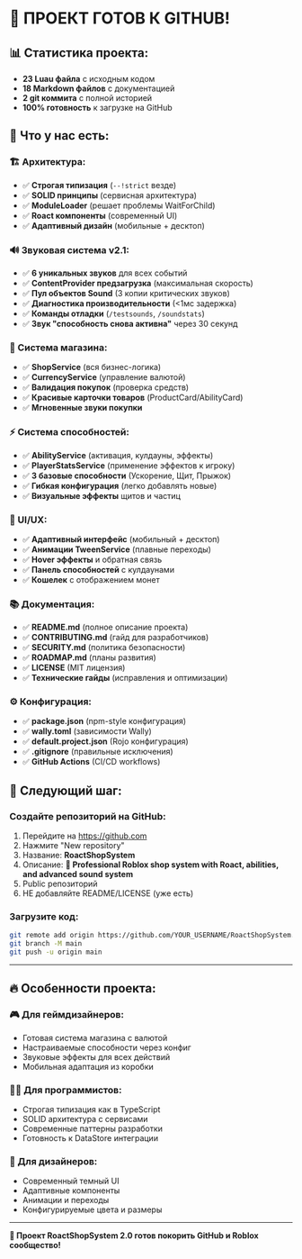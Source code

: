 # 🎉 ПРОЕКТ ГОТОВ К GITHUB!

## 📊 Статистика проекта:
- **23 Luau файла** с исходным кодом
- **18 Markdown файлов** с документацией
- **2 git коммита** с полной историей
- **100% готовность** к загрузке на GitHub

## 🚀 Что у нас есть:

### 🏗️ Архитектура:
- ✅ **Строгая типизация** (`--!strict` везде)
- ✅ **SOLID принципы** (сервисная архитектура)
- ✅ **ModuleLoader** (решает проблемы WaitForChild)
- ✅ **Roact компоненты** (современный UI)
- ✅ **Адаптивный дизайн** (мобильные + десктоп)

### 🔊 Звуковая система v2.1:
- ✅ **6 уникальных звуков** для всех событий
- ✅ **ContentProvider предзагрузка** (максимальная скорость)
- ✅ **Пул объектов Sound** (3 копии критических звуков)
- ✅ **Диагностика производительности** (<1мс задержка)
- ✅ **Команды отладки** (`/testsounds`, `/soundstats`)
- ✅ **Звук "способность снова активна"** через 30 секунд

### 🛒 Система магазина:
- ✅ **ShopService** (вся бизнес-логика)
- ✅ **CurrencyService** (управление валютой)
- ✅ **Валидация покупок** (проверка средств)
- ✅ **Красивые карточки товаров** (ProductCard/AbilityCard)
- ✅ **Мгновенные звуки покупки**

### ⚡ Система способностей:
- ✅ **AbilityService** (активация, кулдауны, эффекты)
- ✅ **PlayerStatsService** (применение эффектов к игроку)
- ✅ **3 базовые способности** (Ускорение, Щит, Прыжок)
- ✅ **Гибкая конфигурация** (легко добавлять новые)
- ✅ **Визуальные эффекты** щитов и частиц

### 📱 UI/UX:
- ✅ **Адаптивный интерфейс** (мобильный + десктоп)
- ✅ **Анимации TweenService** (плавные переходы)
- ✅ **Hover эффекты** и обратная связь
- ✅ **Панель способностей** с кулдаунами
- ✅ **Кошелек** с отображением монет

### 📚 Документация:
- ✅ **README.md** (полное описание проекта)
- ✅ **CONTRIBUTING.md** (гайд для разработчиков)
- ✅ **SECURITY.md** (политика безопасности)
- ✅ **ROADMAP.md** (планы развития)
- ✅ **LICENSE** (MIT лицензия)
- ✅ **Технические гайды** (исправления и оптимизации)

### ⚙️ Конфигурация:
- ✅ **package.json** (npm-style конфигурация)
- ✅ **wally.toml** (зависимости Wally)
- ✅ **default.project.json** (Rojo конфигурация)
- ✅ **.gitignore** (правильные исключения)
- ✅ **GitHub Actions** (CI/CD workflows)

## 🎯 Следующий шаг:

### Создайте репозиторий на GitHub:
1. Перейдите на https://github.com
2. Нажмите "New repository"
3. Название: **RoactShopSystem**
4. Описание: **🛒 Professional Roblox shop system with Roact, abilities, and advanced sound system**
5. Public репозиторий
6. НЕ добавляйте README/LICENSE (уже есть)

### Загрузите код:
```bash
git remote add origin https://github.com/YOUR_USERNAME/RoactShopSystem.git
git branch -M main
git push -u origin main
```

---

## 🔥 Особенности проекта:

### 🎮 Для геймдизайнеров:
- Готовая система магазина с валютой
- Настраиваемые способности через конфиг
- Звуковые эффекты для всех действий
- Мобильная адаптация из коробки

### 👨‍💻 Для программистов:
- Строгая типизация как в TypeScript
- SOLID архитектура с сервисами
- Современные паттерны разработки
- Готовность к DataStore интеграции

### 🎨 Для дизайнеров:
- Современный темный UI
- Адаптивные компоненты
- Анимации и переходы
- Конфигурируемые цвета и размеры

---

**🚀 Проект RoactShopSystem 2.0 готов покорить GitHub и Roblox сообщество!**
